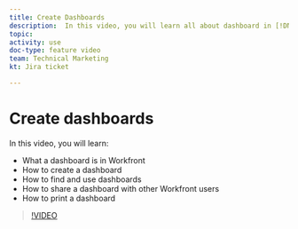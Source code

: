 ```yaml
---
title: Create Dashboards
description:  In this video, you will learn all about dashboard in [!DNL Adobe Workfront].
topic: 
activity: use
doc-type: feature video
team: Technical Marketing
kt: Jira ticket 

---
```

# Create dashboards

In this video, you will learn:

* What a dashboard is in Workfront
* How to create a dashboard
* How to find and use dashboards
* How to share a dashboard with other Workfront users
* How to print a dashboard

>[!VIDEO](https://video.tv.adobe.com/v/335157/?quality=12)
